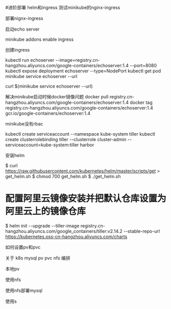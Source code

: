 #进阶部署
helm和ingress
测试minikube的nginx-ingress

部署nignx-ingress

启动echo server

minikube addons enable ingress

创建ingress

kubectl run echoserver --image=registry.cn-hangzhou.aliyuncs.com/google-containers/echoserver:1.4 --port=8080
kubectl expose deployment echoserver --type=NodePort
kubectl get pod
minikube service echoserver --url

curl $(minikube service echoserver --url)

解决minikube启动时候docker镜像问题
docker pull registry.cn-hangzhou.aliyuncs.com/google-containers/echoserver:1.4
docker tag  registry.cn-hangzhou.aliyuncs.com/google-containers/echoserver:1.4 gcr.io/google-containers/echoserver:1.4

minikube没有rbac

kubectl create serviceaccount --namespace kube-system tiller
kubectl create clusterrolebinding tiller --clusterrole cluster-admin --serviceaccount=kube-system:tiller
harbor

安装helm

$ curl https://raw.githubusercontent.com/kubernetes/helm/master/scripts/get > get_helm.sh
$ chmod 700 get_helm.sh
$ ./get_helm.sh

# 配置阿里云镜像安装并把默认仓库设置为阿里云上的镜像仓库
$ helm init --upgrade --tiller-image registry.cn-hangzhou.aliyuncs.com/google_containers/tiller:v2.14.2 --stable-repo-url https://kubernetes.oss-cn-hangzhou.aliyuncs.com/charts

如何设置pv和pvc

关于 k8s mysql pv pvc nfs 编排



本地pv

使用nfs


使用nfs部署mysql

使用s